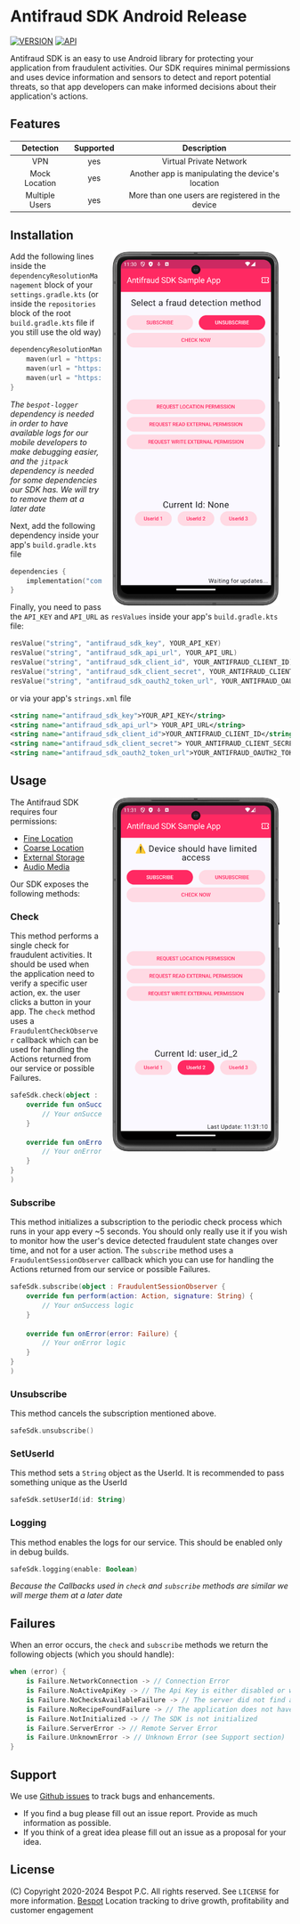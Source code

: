 # Antifraud SDK Android Release

[![VERSION](https://img.shields.io/badge/VERSION-1.0.0-green)](#)
[![API](https://img.shields.io/badge/API-24%2B-brightgreen.svg?style=flat)](#)

Antifraud SDK is an easy to use Android library for protecting your application from fraudulent activities.
Our SDK requires minimal permissions and uses device information and sensors to detect and report potential threats,
so that app developers can make informed decisions about their application's actions.

## Features
|   Detection     	   | Supported  	 |          Description                    	           |
|:-------------------:|:------------:|:---------------------------------------------------:|
|    VPN        	     |   yes    	   |       Virtual Private Network              	        |
|  Mock Location   	  |   yes    	   | Another app is manipulating the device's location 	 |
| Multiple  Users  	  |   yes    	   |  More than one users are registered in the device	  |

## Installation

<img src="screenshots/sample_start.png" width="300" align="right" hspace="20">

Add the following lines inside the `dependencyResolutionManagement` block of your `settings.gradle.kts` 
(or inside the `repositories` block of the root `build.gradle.kts` file if you still use the old way)

```kotlin
dependencyResolutionManagement {
    maven(url = "https://artifactory.bespot.com/artifactory/bespot-antifraud")
    maven(url = "https://artifactory.bespot.com/artifactory/bespot-logger")
    maven(url = "https://jitpack.io" )
}
```
_The `bespot-logger` dependency is needed in order to have available logs for our mobile developers to make debugging easier,
and the `jitpack` dependency is needed for some dependencies our SDK has. We will try to remove them at a later date_

Next, add the following dependency inside your app's `build.gradle.kts` file
```kotlin
dependencies {
    implementation("com.bespot.antifraud:sdk-android:$latest_version")
}
```

Finally, you need to pass the `API_KEY` and `API_URL` as `resValues` inside your app's `build.gradle.kts` file:
```kotlin
resValue("string", "antifraud_sdk_key", YOUR_API_KEY)
resValue("string", "antifraud_sdk_api_url", YOUR_API_URL)
resValue("string", "antifraud_sdk_client_id", YOUR_ANTIFRAUD_CLIENT_ID)
resValue("string", "antifraud_sdk_client_secret", YOUR_ANTIFRAUD_CLIENT_SECRET)
resValue("string", "antifraud_sdk_oauth2_token_url", YOUR_ANTIFRAUD_OAUTH2_TOKEN_URL)
```
or via your app's `strings.xml` file
```xml
<string name="antifraud_sdk_key">YOUR_API_KEY</string>
<string name="antifraud_sdk_api_url"> YOUR_API_URL</string>
<string name="antifraud_sdk_client_id">YOUR_ANTIFRAUD_CLIENT_ID</string>
<string name="antifraud_sdk_client_secret"> YOUR_ANTIFRAUD_CLIENT_SECRET</string>
<string name="antifraud_sdk_oauth2_token_url">YOUR_ANTIFRAUD_OAUTH2_TOKEN_URL</string>
```
## Usage

<img src="screenshots/sample_subscribe.png" width="300" align="right" hspace="20">

The Antifraud SDK requires four permissions:
- [Fine Location](https://developer.android.com/reference/android/Manifest.permission#ACCESS_FINE_LOCATION)
- [Coarse Location](https://developer.android.com/reference/android/Manifest.permission#ACCESS_COARSE_LOCATION)
- [External Storage](https://developer.android.com/reference/android/Manifest.permission#WRITE_EXTERNAL_STORAGE) 
- [Audio Media](https://developer.android.com/reference/android/Manifest.permission#READ_MEDIA_AUDIO)

Our SDK exposes the following methods:

### Check
This method performs a single check for fraudulent activities. It should be used when the application need to verify a specific user action, ex. the user clicks a button in your app.
The `check` method uses a `FraudulentCheckObserver` callback which can be used for handling the Actions returned from our service or possible Failures.
```kotlin
safeSdk.check(object : FraudulentCheckObserver {
    override fun onSuccess(action: Action, signature: String) {
        // Your onSuccess logic
    }

    override fun onError(error: Failure) {
        // Your onError logic
    }
}
)
```

### Subscribe
This method initializes a subscription to the periodic check process which runs in your app every ~5 seconds. You should only really use it if you wish to monitor how the user's device detected fraudulent state changes over time, and not for a user action.
The `subscribe` method uses a `FraudulentSessionObserver` callback which you can use for handling the Actions returned from our service or possible Failures.
```kotlin
safeSdk.subscribe(object : FraudulentSessionObserver {
    override fun perform(action: Action, signature: String) {
        // Your onSuccess logic
    }

    override fun onError(error: Failure) {
        // Your onError logic
    }
}
)
```

### Unsubscribe
This method cancels the subscription mentioned above.
```kotlin
safeSdk.unsubscribe()
```
### SetUserId
This method sets a `String` object as the UserId. It is recommended to pass something unique as the UserId
```kotlin
safeSdk.setUserId(id: String)
```

### Logging
This method enables the logs for our service. This should be enabled only in debug builds.
```kotlin
safeSdk.logging(enable: Boolean)
```


_Because the Callbacks used in `check` and `subscribe` methods are similar we will merge them at a later date_

## Failures
When an error occurs, the `check` and `subscribe` methods we return the following objects (which you should handle):
```kotlin
when (error) {
    is Failure.NetworkConnection -> // Connection Error
    is Failure.NoActiveApiKey -> // The Api Key is either disabled or wrong
    is Failure.NoChecksAvailableFailure -> // The server did not find available Checks
    is Failure.NoRecipeFoundFailure -> // The application does not have a valid Recipe
    is Failure.NotInitialized -> // The SDK is not initialized
    is Failure.ServerError -> // Remote Server Error
    is Failure.UnknownError -> // Unknown Error (see Support section)
}
```

## Support
We use [Github issues](https://github.com/bespot/Antifraud-SDK-Android-Release/issues) to track bugs and enhancements.

- If you find a bug please fill out an issue report. Provide as much information as possible.
- If you think of a great idea please fill out an issue as a proposal for your idea.

## License
(C) Copyright 2020-2024 Bespot P.C. All rights reserved. See `LICENSE` for more information.
[Bespot](https://bespot.com/) Location tracking to drive growth, profitability and customer engagement
